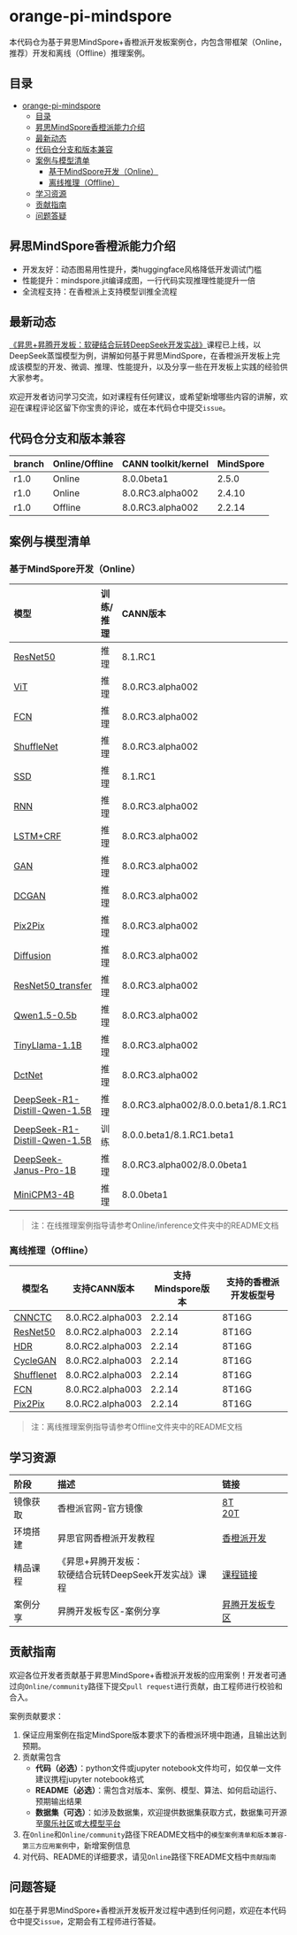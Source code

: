 # orange-pi-mindspore

本代码仓为基于昇思MindSpore+香橙派开发板案例仓，内包含带框架（Online，推荐）开发和离线（Offline）推理案例。

## 目录

- [orange-pi-mindspore](#orange-pi-mindspore)
  - [目录](#目录)
  - [昇思MindSpore香橙派能力介绍](#昇思mindspore香橙派能力介绍)
  - [最新动态](#最新动态)
  - [代码仓分支和版本兼容](#代码仓分支和版本兼容)
  - [案例与模型清单](#案例与模型清单)
    - [基于MindSpore开发（Online）](#基于mindspore开发online)
    - [离线推理（Offline）](#离线推理offline)
  - [学习资源](#学习资源)
  - [贡献指南](#贡献指南)
  - [问题答疑](#问题答疑)
## 昇思MindSpore香橙派能力介绍

- 开发友好：动态图易用性提升，类huggingface风格降低开发调试门槛
- 性能提升：mindspore.jit编译成图，一行代码实现推理性能提升一倍
- 全流程支持：在香橙派上支持模型训推全流程

## 最新动态

[《昇思+昇腾开发板：软硬结合玩转DeepSeek开发实战》](https://www.hiascend.com/developer/courses/detail/1925362775376744449)课程已上线，以DeepSeek蒸馏模型为例，讲解如何基于昇思MindSpore，在香橙派开发板上完成该模型的开发、微调、推理、性能提升，以及分享一些在开发板上实践的经验供大家参考。

欢迎开发者访问学习交流，如对课程有任何建议，或希望新增哪些内容的讲解，欢迎在课程评论区留下你宝贵的评论，或在本代码仓中提交`issue`。


## 代码仓分支和版本兼容

| branch | Online/Offline | CANN toolkit/kernel | MindSpore |
| :----- |:----- |:----- |:----- |
| r1.0 | Online | 8.0.0beta1 | 2.5.0 |
| r1.0 | Online | 8.0.RC3.alpha002 | 2.4.10 |
| r1.0 | Offline | 8.0.RC3.alpha002 | 2.2.14 |

## 案例与模型清单
### 基于MindSpore开发（Online）
| 模型 | 训练/推理 | CANN版本 | Mindspore版本 | 香橙派开发板型号 |
| :----- |:----- |:----- |:-----|:-----|
| [ResNet50](https://github.com/mindspore-courses/orange-pi-mindspore/tree/master/Online/inference/02-ResNet50) | 推理 | 8.1.RC1  | 2.6.0| 8T8G |
|[ViT](https://github.com/mindspore-courses/orange-pi-mindspore/tree/master/Online/inference/03-ViT)| 推理 | 8.0.RC3.alpha002  | 2.4.10| 8T16G |
|[FCN](https://github.com/mindspore-courses/orange-pi-mindspore/tree/master/Online/inference/04-FCN)| 推理 | 8.0.RC3.alpha002  | 2.4.10| 8T16G |
|[ShuffleNet](https://github.com/mindspore-courses/orange-pi-mindspore/tree/master/Online/inference/05-ShuffleNet)| 推理 | 8.0.RC3.alpha002  | 2.4.10| 8T16G |
|[SSD](https://github.com/mindspore-courses/orange-pi-mindspore/tree/master/Online/inference/06-SSD)| 推理 | 8.1.RC1  | 2.6.0| 8T8G |
|[RNN](https://github.com/mindspore-courses/orange-pi-mindspore/tree/master/Online/inference/07-RNN)| 推理 | 8.0.RC3.alpha002  | 2.4.10| 8T16G |
|[LSTM+CRF](https://github.com/mindspore-courses/orange-pi-mindspore/tree/master/Online/inference/08-LSTM%2BCRF)| 推理 | 8.0.RC3.alpha002  | 2.4.10| 8T16G |
|[GAN](https://github.com/mindspore-courses/orange-pi-mindspore/tree/master/Online/inference/09-GAN)| 推理 | 8.0.RC3.alpha002  | 2.4.10| 8T16G |
|[DCGAN](https://github.com/mindspore-courses/orange-pi-mindspore/tree/master/Online/inference/10-DCGAN)|  推理 |8.0.RC3.alpha002  | 2.4.10| 8T16G |
|[Pix2Pix](https://github.com/mindspore-courses/orange-pi-mindspore/tree/master/Online/inference/11-Pix2Pix)|  推理 | 8.0.RC3.alpha002  | 2.4.10| 8T16G |
|[Diffusion](https://github.com/mindspore-courses/orange-pi-mindspore/tree/master/Online/inference/12-Diffusion)|  推理 | 8.0.RC3.alpha002  | 2.4.10| 8T16G |
|[ResNet50_transfer](https://github.com/mindspore-courses/orange-pi-mindspore/tree/master/Online/inference/13-ResNet50_transfer)|  推理 | 8.0.RC3.alpha002  | 2.4.10| 8T16G |
|[Qwen1.5-0.5b](https://github.com/mindspore-courses/orange-pi-mindspore/tree/master/Online/inference/14-qwen1.5-0.5b)| 推理 | 8.0.RC3.alpha002  | 2.4.10| 8T16G |
|[TinyLlama-1.1B](https://github.com/mindspore-courses/orange-pi-mindspore/tree/master/Online/inference/15-tinyllama)| 推理 | 8.0.RC3.alpha002  | 2.4.10| 8T16G |
|[DctNet](https://github.com/mindspore-courses/orange-pi-mindspore/tree/master/Online/inference/16-DctNet)  | 推理 | 8.0.RC3.alpha002  | 2.4.10| 8T16G |
|[DeepSeek-R1-Distill-Qwen-1.5B](https://github.com/mindspore-courses/orange-pi-mindspore/tree/master/Online/inference/17-DeepSeek-R1-Distill-Qwen-1.5B)  | 推理 | 8.0.RC3.alpha002/8.0.0.beta1/8.1.RC1.beta1  | 2.4.10/2.5.0/2.6.0| 20T24G |
|[DeepSeek-R1-Distill-Qwen-1.5B](https://github.com/mindspore-courses/orange-pi-mindspore/tree/master/Online/training/17-DeepSeek-R1-Distill-Qwen-1.5B)  | 训练 | 8.0.0.beta1/8.1.RC1.beta1  | 2.5.0/2.6.0 | 20T24G |
|[DeepSeek-Janus-Pro-1B](https://github.com/mindspore-courses/orange-pi-mindspore/tree/master/Online/inference/18-DeepSeek-Janus-Pro-1B)  | 推理 | 8.0.RC3.alpha002/8.0.0beta1 | 2.4.10/2.5.0| 20T24G |
|[MiniCPM3-4B](https://github.com/mindspore-courses/orange-pi-mindspore/tree/master/Online/inference/19-MiniCPM3)  | 推理 | 8.0.0beta1 | 2.5.0| 20T24G |

> 注：在线推理案例指导请参考Online/inference文件夹中的README文档

### 离线推理（Offline）
| 模型名 | 支持CANN版本 | 支持Mindspore版本 | 支持的香橙派开发板型号 |
|  ----  | ---- | ---- | ---- |
| [CNNCTC](https://github.com/mindspore-courses/orange-pi-mindspore/tree/master/Offline/01-CNNCTC) | 8.0.RC2.alpha003  | 2.2.14| 8T16G |
|[ResNet50](https://github.com/mindspore-courses/orange-pi-mindspore/tree/master/Offline/02-ResNet50)| 8.0.RC2.alpha003  | 2.2.14| 8T16G |
|[HDR](https://github.com/mindspore-courses/orange-pi-mindspore/tree/master/Offline/03-HDR)| 8.0.RC2.alpha003  | 2.2.14| 8T16G |
|[CycleGAN](https://github.com/mindspore-courses/orange-pi-mindspore/tree/master/Offline/04-CycleGAN)| 8.0.RC2.alpha003  | 2.2.14| 8T16G |
|[Shufflenet](https://github.com/mindspore-courses/orange-pi-mindspore/tree/master/Offline/05-Shufflenet)|8.0.RC2.alpha003  | 2.2.14| 8T16G |
|[FCN](https://github.com/mindspore-courses/orange-pi-mindspore/tree/master/Offline/06-FCN)|8.0.RC2.alpha003  | 2.2.14| 8T16G |
|[Pix2Pix](https://github.com/mindspore-courses/orange-pi-mindspore/tree/master/Offline/07-Pix2Pix)|8.0.RC2.alpha003  | 2.2.14| 8T16G |

> 注：离线推理案例指导请参考Offline文件夹中的README文档

## 学习资源

| 阶段 | 描述 | 链接 |
| :----- |:----- |:----- |
| 镜像获取 | 香橙派官网-官方镜像 | [8T](http://www.orangepi.cn/html/hardWare/computerAndMicrocontrollers/service-and-support/Orange-Pi-AIpro.html)</br>[20T](http://www.orangepi.cn/html/hardWare/computerAndMicrocontrollers/details/Orange-Pi-AIpro(20T).html) |
| 环境搭建 | 昇思官网香橙派开发教程 | [香橙派开发](https://www.mindspore.cn/tutorials/zh-CN/r2.6.0/orange_pi/overview.html) | 
| 精品课程 | 《昇思+昇腾开发板：</br> 软硬结合玩转DeepSeek开发实战》课程  | [课程链接](https://www.hiascend.com/developer/courses/detail/1925362775376744449) | 
| 案例分享 | 昇腾开发板专区-案例分享 | [昇腾开发板专区](https://www.hiascend.com/developer/devboard) | 


## 贡献指南

欢迎各位开发者贡献基于昇思MindSpore+香橙派开发板的应用案例！开发者可通过向`Online/community`路径下提交`pull request`进行贡献，由工程师进行校验和合入。

案例贡献要求：

1. 保证应用案例在指定MindSpore版本要求下的香橙派环境中跑通，且输出达到预期。
2. 贡献需包含
    - **代码（必选）**：python文件或jupyter notebook文件均可，如仅单一文件建议携程jupyter notebook格式
    - **README（必选）**：需包含对版本、案例、模型、算法、如何启动运行、预期输出结果
    - **数据集（可选）**：如涉及数据集，欢迎提供数据集获取方式，数据集可开源至[魔乐社区](https://modelers.cn/)或[大模型平台](https://xihe.mindspore.cn/)
3. 在`Online`和`Online/community`路径下README文档中的`模型案例清单和版本兼容-第三方应用案例`中，新增案例信息
4. 对代码、README的详细要求，请见`Online`路径下README文档中`贡献指南`

## 问题答疑

如在基于昇思MindSpore+香橙派开发板开发过程中遇到任何问题，欢迎在本代码仓中提交`issue`，定期会有工程师进行答疑。
